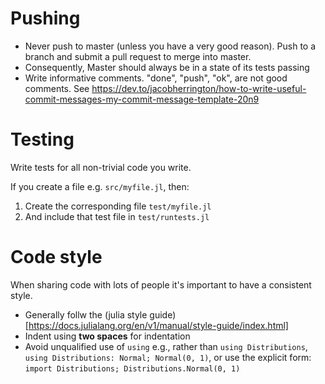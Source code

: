 # Pushing

- Never push to master (unless you have a very good reason).  Push to a branch and submit a pull request to merge into master.
- Consequently, Master should always be in a state of its tests passing
- Write informative comments.  "done", "push", "ok", are not good comments.  See https://dev.to/jacobherrington/how-to-write-useful-commit-messages-my-commit-message-template-20n9

# Testing
Write tests for all non-trivial code you write.

If you create a file e.g. `src/myfile.jl`, then:
1. Create the corresponding file `test/myfile.jl`
2. And include that test file in `test/runtests.jl`

# Code style
When sharing code with lots of people it's important to have a consistent style.

- Generally follw the (julia style guide)[https://docs.julialang.org/en/v1/manual/style-guide/index.html]
- Indent using __two spaces__ for indentation 
- Avoid unqualified use of `using` e.g., rather than `using Distributions`, `using Distributions: Normal; Normal(0, 1)`, or use the explicit form: `import Distributions; Distributions.Normal(0, 1)`


